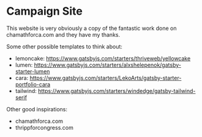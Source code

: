 # Campaign Site

This website is very obviously a copy of the fantastic work done on chamathforca.com and they have my thanks.




Some other possible templates to think about:


- lemoncake: https://www.gatsbyjs.com/starters/thriveweb/yellowcake
- lumen: https://www.gatsbyjs.com/starters/alxshelepenok/gatsby-starter-lumen
- cara: https://www.gatsbyjs.com/starters/LekoArts/gatsby-starter-portfolio-cara
- tailwind: https://www.gatsbyjs.com/starters/windedge/gatsby-tailwind-serif




Other good inspirations:

- chamathforca.com
- thrippforcongress.com


